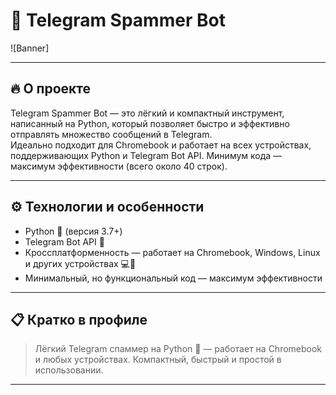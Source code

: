 # 🚀 Telegram Spammer Bot

![Banner]

---

## 🔥 О проекте

Telegram Spammer Bot — это лёгкий и компактный инструмент, написанный на Python, который позволяет быстро и эффективно отправлять множество сообщений в Telegram.  
Идеально подходит для Chromebook и работает на всех устройствах, поддерживающих Python и Telegram Bot API. Минимум кода — максимум эффективности (всего около 40 строк).

---

## ⚙️ Технологии и особенности

- Python 🐍 (версия 3.7+)
- Telegram Bot API 🤖
- Кроссплатформенность — работает на Chromebook, Windows, Linux и других устройствах 💻📱
- Минимальный, но функциональный код — максимум эффективности

---

## 📋 Кратко в профиле

> Лёгкий Telegram спаммер на Python 🐍 — работает на Chromebook и любых устройствах. Компактный, быстрый и простой в использовании.

---
